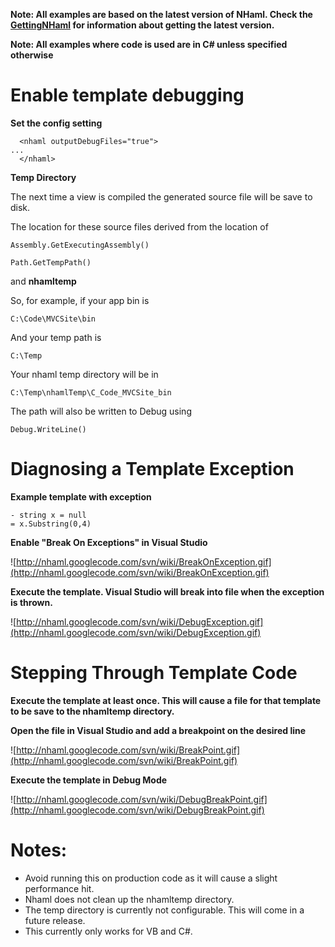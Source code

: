 **Note: All examples are based on the latest version of NHaml. Check the [GettingNHaml](GettingNHaml.md) for information about getting the latest version.**

**Note: All examples where code is used are in C# unless specified otherwise**

# Enable template debugging #

**Set the config setting**

```
  <nhaml outputDebugFiles="true">
...
  </nhaml>
```


**Temp Directory**

The next time a view is compiled the generated source file will be save to disk.

The location for these source files derived from the location of
```
Assembly.GetExecutingAssembly() 
```
```
Path.GetTempPath()
```
and **nhamltemp**

So, for example, if your app bin is
```
C:\Code\MVCSite\bin
```
And your temp path is
```
C:\Temp
```
Your nhaml temp directory will be in
```
C:\Temp\nhamlTemp\C_Code_MVCSite_bin
```

The path will also be written to Debug using
```
Debug.WriteLine()
```



# Diagnosing a Template Exception #

**Example template with exception**

```
- string x = null
= x.Substring(0,4)
```

**Enable "Break On Exceptions" in Visual Studio**

![http://nhaml.googlecode.com/svn/wiki/BreakOnException.gif](http://nhaml.googlecode.com/svn/wiki/BreakOnException.gif)

**Execute the template. Visual Studio will break into file when the exception is thrown.**

![http://nhaml.googlecode.com/svn/wiki/DebugException.gif](http://nhaml.googlecode.com/svn/wiki/DebugException.gif)


# Stepping Through Template Code #

**Execute the template at least once. This will cause a file for that template to be save to the nhamltemp directory.**

**Open the file in Visual Studio and add a breakpoint on the desired line**

![http://nhaml.googlecode.com/svn/wiki/BreakPoint.gif](http://nhaml.googlecode.com/svn/wiki/BreakPoint.gif)

**Execute the template in Debug Mode**

![http://nhaml.googlecode.com/svn/wiki/DebugBreakPoint.gif](http://nhaml.googlecode.com/svn/wiki/DebugBreakPoint.gif)


# Notes: #

  * Avoid running this on production code as it will cause a slight performance hit.
  * Nhaml does not clean up the nhamltemp directory.
  * The temp directory is currently not configurable. This will come in a future release.
  * This currently only works for VB and C#.